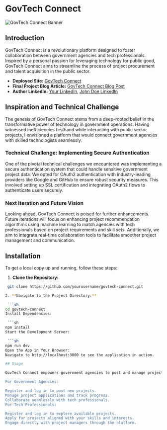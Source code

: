 # GovTech Connect

![GovTech Connect Banner](banner_image.png)

## Introduction

GovTech Connect is a revolutionary platform designed to foster collaboration between government agencies and tech professionals. Inspired by a personal passion for leveraging technology for public good, GovTech Connect aims to streamline the process of project procurement and talent acquisition in the public sector.

- **Deployed Site:** [GovTech Connect](your_deployed_project_link)
- **Final Project Blog Article:** [GovTech Connect Blog Post](your_blog_post_link)
- **Author LinkedIn:** [Your LinkedIn](your_linkedin_profile), [John Doe LinkedIn](john_doe_linkedin_profile)

## Inspiration and Technical Challenge

The genesis of GovTech Connect stems from a deep-rooted belief in the transformative power of technology in government operations. Having witnessed inefficiencies firsthand while interacting with public sector projects, I envisioned a platform that would connect government agencies with skilled technologists seamlessly.

### Technical Challenge: Implementing Secure Authentication

One of the pivotal technical challenges we encountered was implementing a secure authentication system that could handle sensitive government project data. We opted for OAuth2 authentication with industry-leading providers like Google and GitHub to ensure robust security measures. This involved setting up SSL certification and integrating OAuth2 flows to authenticate users securely.

### Next Iteration and Future Vision

Looking ahead, GovTech Connect is poised for further enhancements. Future iterations will focus on enhancing project recommendation algorithms using machine learning to match agencies with tech professionals based on project requirements and skill sets. Additionally, we aim to integrate real-time collaboration tools to facilitate smoother project management and communication.

## Installation

To get a local copy up and running, follow these steps:

1. **Clone the Repository:**
  ```sh
   git clone https://github.com/yourusername/govtech-connect.git

2. **Navigate to the Project Directory:**

   ```sh
cd govtech-connect
Install Dependencies:

   ```sh
npm install
Start the Development Server:

   ```sh
npm run dev
Open the App in Your Browser:
Navigate to http://localhost:3000 to see the application in action.

## Usage

GovTech Connect empowers government agencies to post and manage projects efficiently, while providing tech professionals with a streamlined platform to discover and apply for meaningful projects. Here's how to leverage GovTech Connect:

For Government Agencies:

Register and log in to post new projects.
Manage project applications and track progress.
Collaborate seamlessly with tech professionals.
For Tech Professionals:

Register and log in to explore available projects.
Apply for projects aligned with your skills and interests.
Engage directly with project managers through the platform.
